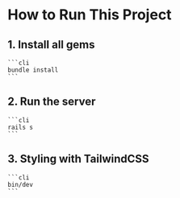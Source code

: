 # How to Run This Project

## 1. Install all gems

    ```cli
    bundle install
    ```

## 2. Run the server

    ```cli
    rails s
    ```

## 3. Styling with TailwindCSS

    ```cli
    bin/dev
    ```
